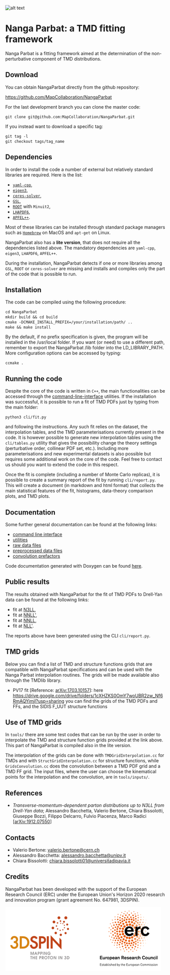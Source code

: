 ![alt text](https://github.com/vbertone/NangaParbat/raw/master/doc/NangaParbatPanoramic.png
 "Nanga Parbat")

# Nanga Parbat: a TMD fitting framework

Nanga Parbat is a fitting framework aimed at the determination of the
non-perturbative component of TMD distributions.

## Download

You can obtain NangaParbat directly from the github repository:

https://github.com/MapCollaboration/NangaParbat

For the last development branch you can clone the master code:

```Shell
git clone git@github.com:MapCollaboration/NangaParbat.git
```

If you instead want to download a specific tag:

```Shell
git tag -l
git checkout tags/tag_name
```
## Dependencies

In order to install the code a number of external but relatively standard libraries are required. Here is the list:
- [``yaml-cpp``](https://github.com/jbeder/yaml-cpp),
- [``eigen3``](https://eigen.tuxfamily.org/dox/),
- [``ceres-solver``](http://ceres-solver.org),
- [``GSL``](https://www.gnu.org/software/gsl/doc/html/),
- [``ROOT``](https://root.cern.ch) with ``Minuit2``,
- [``LHAPDF6``](https://lhapdf.hepforge.org),
- [``APFEL++``](https://github.com/vbertone/apfelxx).

Most of these libraries can be installed through standard package managers such as [``Homebrew``](https://brew.sh) on MacOS and ``apt-get`` on Linux.

NangaParbat also has a __lite version__, that does not require all the dependencies listed above. The mandatory dependencies are ``yaml-cpp``, ``eigen3``, ``LHAPDF6``, ``APFEL++``. 

During the installation, NangaParbat detects if one or more libraries among ``GSL``, ``ROOT`` or ``ceres-solver`` are missing and installs and compiles only the part of the code that is possible to run.


## Installation 

The code can be compiled using the following procedure:

```Shell
cd NangaParbat
mkdir build && cd build
cmake -DCMAKE_INSTALL_PREFIX=/your/installation/path/ ..
make && make install
```
By the default, if no prefix specification is given, the program will
be installed in the /usr/local folder. If you want (or need) to use a
different path, remember to export the NangaParbat /lib folder into the
LD_LIBRARY_PATH. More configuration options can be accessed by typing:

```Shell
ccmake .
```

## Running the code

Despite the core of the code is written in ``C++``, the main functionalities can be accessed through the [command-line-interface](doc/CommandLineInterface.md) utilities. If the installation was successful, it is possible to run a fit of TMD PDFs just by typing from the main folder:
```Shell
python3 cli/fit.py
```
and following the instructions. Any such fit relies on the dataset, the interpolation tables, and the TMD parameterisations currently present in the code. It is however possible to generate new interpolation tables using the ``cli/tables.py`` utility that gives the possibility change the theory settings (perturbative order, collinear PDF set, etc.). Including more parameterisations and new experimental datasets is also possible but requires some additional work on the core of the code. Feel free to contact us should you want to extend the code in this respect.

Once the fit is complete (including a number of Monte Carlo replicas), it is possible to create a summary report of the fit by running ``cli/report.py``. This will create a document (in markdown and html format) that collects the main statistical features of the fit, histograms, data-theory comparison plots, and TMD plots.

## Documentation

Some further general documentation can be found at the following links:

- [command line interface](doc/CommandLineInterface.md)
- [utilities](run/)
- [raw data files](rawdata/)
- [preprocessed data files](data/)
- [convolution prefactors](doc/ConvTablesPrefactors.md)

Code documentation generated with Doxygen can be found [here](https://vbertone.github.io/NangaParbat/html/index.html).

## Public results

The results obtained with NangaParbat for the fit of TMD PDFs to Drell-Yan data can be found at the following links:

- fit at [N3LL](https://vbertone.github.io/NangaParbat/results/PV19/N3LL/index.html),
- fit at [NNLL'](https://vbertone.github.io/NangaParbat/results/PV19/NNLLp/index.html),
- fit at [NNLL](https://vbertone.github.io/NangaParbat/results/PV19/NNLL/index.html),
- fit at [NLL'](https://vbertone.github.io/NangaParbat/results/PV19/NLLp/index.html).

The reports above have been generated using the CLI ``cli/report.py``.

## TMD grids

Below you can find a list of TMD and structure functions grids that
are compatible with NangaParbat specifications and can be used with
the Nanga Parbat interpolation routines. The grids will be made
available also through the TMDlib library.

- PV17 fit [Reference: [arXiv:1703.10157](https://arxiv.org/pdf/1703.10157.pdf)]: here https://drive.google.com/drive/folders/1cXHZKS0OmY7woUBR2zw_Nf6RmAQYimjl?usp=sharing you can find the grids of the TMD PDFs and FFs, and the SIDIS F_UUT structure functions

## Use of TMD grids

In ``tools/`` there are some test codes that can be run by the user in
order to interpolate the TMD and structure function grids provided at
the link above. This part of NangaParbat is compiled also in the lite
version.

The interpolation of the grids can be done with
``TMDGridInterpolation.cc`` for TMDs and with
``StructGridInterpolation.cc`` for structure functions, while
``GridsConvolution.cc`` does the convolution between a TMD PDF grid
and a TMD FF grid. The input files, where the user can choose the
kinematical points for the interpolation and the convolution, are in
``tools/inputs/``.

## References

- *Transverse-momentum-dependent parton distributions up to N3LL from Drell-Yan data*; Alessandro Bacchetta, Valerio Bertone, Chiara Bissolotti, Giuseppe Bozzi, Filippo Delcarro, Fulvio Piacenza, Marco Radici [[arXiv:1912.07550](https://arxiv.org/pdf/1912.07550.pdf)]

## Contacts

- Valerio Bertone: valerio.bertone@cern.ch
- Alessandro Bacchetta: alessandro.bacchetta@unipv.it
- Chiara Bissolotti: chiara.bissolotti01@universitadipavia.it

## Credits

NangaParbat has been developed with the support of the European
Research Council (ERC) under the European Union's Horizon 2020
research and innovation program (grant agreement No. 647981, 3DSPIN).

<img src="resources/3DSPIN_ERC_logo.png" alt="3DSPIN log" height="200"/>
